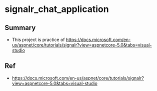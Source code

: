 # signalr_chat_application



## Summary

* This project is practice of https://docs.microsoft.com/en-us/aspnet/core/tutorials/signalr?view=aspnetcore-5.0&tabs=visual-studio





## Ref

* https://docs.microsoft.com/en-us/aspnet/core/tutorials/signalr?view=aspnetcore-5.0&tabs=visual-studio